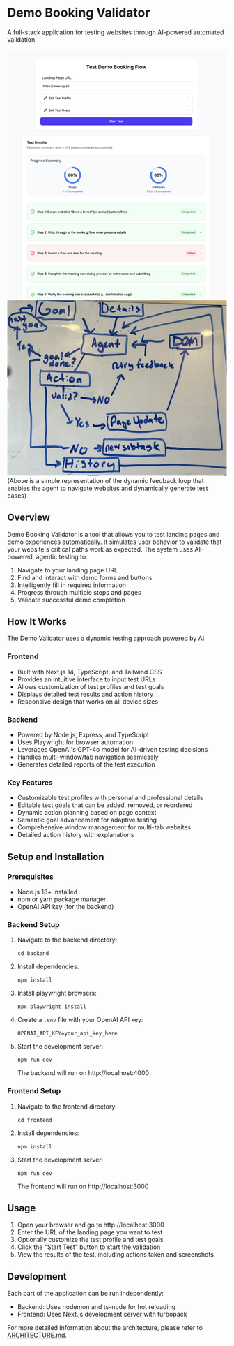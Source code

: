 # Demo Booking Validator

A full-stack application for testing websites through AI-powered automated validation.

![Demo Image](demo-image.png)
![Agent Flow](agentflow.jpg)
(Above is a simple representation of the dynamic feedback loop that enables the agent to navigate websites and dynamically generate test cases)

## Overview

Demo Booking Validator is a tool that allows you to test landing pages and demo experiences automatically. It simulates user behavior to validate that your website's critical paths work as expected. The system uses AI-powered, agentic testing to:

1. Navigate to your landing page URL
2. Find and interact with demo forms and buttons
3. Intelligently fill in required information
4. Progress through multiple steps and pages
5. Validate successful demo completion

## How It Works

The Demo Validator uses a dynamic testing approach powered by AI:

### Frontend

- Built with Next.js 14, TypeScript, and Tailwind CSS
- Provides an intuitive interface to input test URLs
- Allows customization of test profiles and test goals
- Displays detailed test results and action history
- Responsive design that works on all device sizes

### Backend

- Powered by Node.js, Express, and TypeScript
- Uses Playwright for browser automation
- Leverages OpenAI's GPT-4o model for AI-driven testing decisions
- Handles multi-window/tab navigation seamlessly
- Generates detailed reports of the test execution

### Key Features

- Customizable test profiles with personal and professional details
- Editable test goals that can be added, removed, or reordered
- Dynamic action planning based on page context
- Semantic goal advancement for adaptive testing
- Comprehensive window management for multi-tab websites
- Detailed action history with explanations

## Setup and Installation

### Prerequisites

- Node.js 18+ installed
- npm or yarn package manager
- OpenAI API key (for the backend)

### Backend Setup

1. Navigate to the backend directory:

   ```
   cd backend
   ```

2. Install dependencies:

   ```
   npm install
   ```

3. Install playwright browsers:

   ```
   npx playwright install
   ```

4. Create a `.env` file with your OpenAI API key:

   ```
   OPENAI_API_KEY=your_api_key_here
   ```

5. Start the development server:
   ```
   npm run dev
   ```
   The backend will run on http://localhost:4000

### Frontend Setup

1. Navigate to the frontend directory:

   ```
   cd frontend
   ```

2. Install dependencies:

   ```
   npm install
   ```

3. Start the development server:
   ```
   npm run dev
   ```
   The frontend will run on http://localhost:3000

## Usage

1. Open your browser and go to http://localhost:3000
2. Enter the URL of the landing page you want to test
3. Optionally customize the test profile and test goals
4. Click the "Start Test" button to start the validation
5. View the results of the test, including actions taken and screenshots

## Development

Each part of the application can be run independently:

- Backend: Uses nodemon and ts-node for hot reloading
- Frontend: Uses Next.js development server with turbopack

For more detailed information about the architecture, please refer to [ARCHITECTURE.md](./ARCHITECTURE.md).
